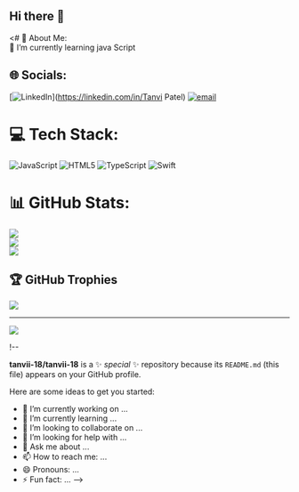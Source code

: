 ## Hi there 👋

<# 💫 About Me:
<br>🌱 I’m currently learning java Script


## 🌐 Socials:
 [![LinkedIn](https://img.shields.io/badge/LinkedIn-%230077B5.svg?logo=linkedin&logoColor=white)](https://linkedin.com/in/Tanvi Patel) [![email](https://img.shields.io/badge/Email-D14836?logo=gmail&logoColor=white)](mailto:tanvip.w.official@gmail.com) 

# 💻 Tech Stack:
![JavaScript](https://img.shields.io/badge/javascript-%23323330.svg?style=for-the-badge&logo=javascript&logoColor=%23F7DF1E) ![HTML5](https://img.shields.io/badge/html5-%23E34F26.svg?style=for-the-badge&logo=html5&logoColor=white) ![TypeScript](https://img.shields.io/badge/typescript-%23007ACC.svg?style=for-the-badge&logo=typescript&logoColor=white) ![Swift](https://img.shields.io/badge/swift-F54A2A?style=for-the-badge&logo=swift&logoColor=white)
# 📊 GitHub Stats:
![](https://github-readme-stats.vercel.app/api?username=tanvii-18&theme=dark&hide_border=false&include_all_commits=false&count_private=false)<br/>
![](https://github-readme-streak-stats.herokuapp.com/?user=tanvii-18&theme=dark&hide_border=false)<br/>
![](https://github-readme-stats.vercel.app/api/top-langs/?username=tanvii-18&theme=dark&hide_border=false&include_all_commits=false&count_private=false&layout=compact)

## 🏆 GitHub Trophies
![](https://github-profile-trophy.vercel.app/?username=tanvii-18&theme=radical&no-frame=false&no-bg=true&margin-w=4)

---
[![](https://visitcount.itsvg.in/api?id=tanvii-18&icon=0&color=0)](https://visitcount.itsvg.in)

<!-- Proudly created with GPRM ( https://gprm.itsvg.in ) -->!--
**tanvii-18/tanvii-18** is a ✨ _special_ ✨ repository because its `README.md` (this file) appears on your GitHub profile.

Here are some ideas to get you started:

- 🔭 I’m currently working on ...
- 🌱 I’m currently learning ...
- 👯 I’m looking to collaborate on ...
- 🤔 I’m looking for help with ...
- 💬 Ask me about ...
- 📫 How to reach me: ...
- 😄 Pronouns: ...
- ⚡ Fun fact: ...
-->
